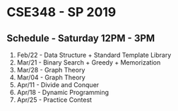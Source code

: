 # CSE348 - SP 2019

## Schedule - Saturday 12PM - 3PM

1. Feb/22 - Data Structure + Standard Template Library
2. Mar/21 - Binary Search + Greedy + Memorization 
3. Mar/28 - Graph Theory
4. Mar/04 - Graph Theory
5. Apr/11 - Divide and Conquer
6. Apr/18 - Dynamic Programming
7. Apr/25 - Practice Contest
